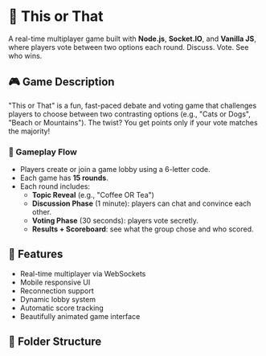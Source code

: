 # 🤔 This or That

A real-time multiplayer game built with **Node.js**, **Socket.IO**, and **Vanilla JS**, where players vote between two options each round. Discuss. Vote. See who wins.

## 🎮 Game Description

"This or That" is a fun, fast-paced debate and voting game that challenges players to choose between two contrasting options (e.g., "Cats or Dogs", "Beach or Mountains"). The twist? You get points only if your vote matches the majority!

### 🧠 Gameplay Flow

- Players create or join a game lobby using a 6-letter code.
- Each game has **15 rounds**.
- Each round includes:
  - **Topic Reveal** (e.g., "Coffee OR Tea")
  - **Discussion Phase** (1 minute): players can chat and convince each other.
  - **Voting Phase** (30 seconds): players vote secretly.
  - **Results + Scoreboard**: see what the group chose and who scored.

## 🚀 Features

- Real-time multiplayer via WebSockets
- Mobile responsive UI
- Reconnection support
- Dynamic lobby system
- Automatic score tracking
- Beautifully animated game interface

## 📁 Folder Structure


